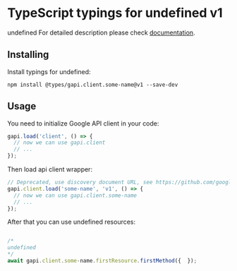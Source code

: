 # TypeScript typings for undefined v1

undefined
For detailed description please check [documentation](bla).

## Installing

Install typings for undefined:

```
npm install @types/gapi.client.some-name@v1 --save-dev
```

## Usage

You need to initialize Google API client in your code:

```typescript
gapi.load('client', () => {
  // now we can use gapi.client
  // ...
});
```

Then load api client wrapper:

```typescript
// Deprecated, use discovery document URL, see https://github.com/google/google-api-javascript-client/blob/master/docs/reference.md#----gapiclientloadname----version----callback--
gapi.client.load('some-name', 'v1', () => {
  // now we can use gapi.client.some-name
  // ...
});
```



After that you can use undefined resources:

```typescript

/*
undefined
*/
await gapi.client.some-name.firstResource.firstMethod({  });
```
